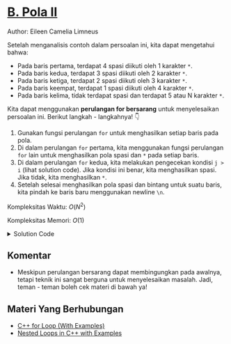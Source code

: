 # [B. Pola II](https://tlx.toki.id/courses/basic/chapters/07/problems/B)

Author: Eileen Camelia Limneus

Setelah menganalisis contoh dalam persoalan ini, kita dapat mengetahui bahwa:

- Pada baris pertama, terdapat 4 spasi diikuti oleh 1 karakter `*`.
- Pada baris kedua, terdapat 3 spasi diikuti oleh 2 karakter `*`.
- Pada baris ketiga, terdapat 2 spasi diikuti oleh 3 karakter `*`.
- Pada baris keempat, terdapat 1 spasi diikuti oleh 4 karakter `*`.
- Pada baris kelima, tidak terdapat spasi dan terdapat 5 atau N karakter `*`.

Kita dapat menggunakan **perulangan for bersarang** untuk menyelesaikan persoalan ini. Berikut langkah - langkahnya! 👇

1. Gunakan fungsi perulangan `for` untuk menghasilkan setiap baris pada pola.
2. Di dalam perulangan `for` pertama, kita menggunakan fungsi perulangan `for` lain untuk menghasilkan pola spasi dan `*` pada setiap baris.
3. Di dalam perulangan `for` kedua, kita melakukan pengecekan kondisi `j > i` (lihat solution code). Jika kondisi ini benar, kita menghasilkan spasi. Jika tidak, kita menghasilkan `*`.
4. Setelah selesai menghasilkan pola spasi dan bintang untuk suatu baris, kita pindah ke baris baru menggunakan newline `\n`. 

Kompleksitas Waktu: $O(N^2)$

Kompleksitas Memori: $O(1)$

<details>
  <summary>Solution Code</summary>

```c++
#include <bits/stdc++.h>
using namespace std;

int main() {
  int n;
  cin >> n;

  for (int i = 1; i <= n; i++) {
    for (int j = n; j >= 1; j--) {
      if (j > i) {
        cout << " ";
      } else {
        cout << "*";
      }
    }
    cout << "\n";
  }
}
```
</details>

## Komentar
    
- Meskipun perulangan bersarang dapat membingungkan pada awalnya, tetapi teknik ini sangat berguna untuk menyelesaikan masalah. Jadi, teman - teman boleh cek materi di bawah ya!

## Materi Yang Berhubungan
    
- [C++ for Loop (With Examples)](https://www.geeksforgeeks.org/cpp-for-loop/)
- [Nested Loops in C++ with Examples](https://www.geeksforgeeks.org/nested-loops-in-c-with-examples-2/)
